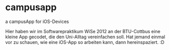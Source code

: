 campusapp
=========

a campusApp for iOS-Devices

Hier haben wir im Softwarepraktikum WiSe 2012 an der BTU-Cottbus eine kleine App gecodet, die den Uni-Alltag vereinfachen soll. 
Hat jemand einmal vor zu schauen, wie eine iOS-App so arbeiten kann, dann hereinspaziert. :D
